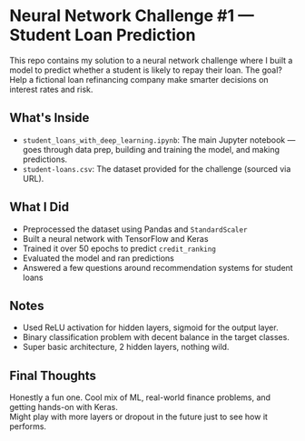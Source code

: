 # Neural Network Challenge #1 — Student Loan Prediction

This repo contains my solution to a neural network challenge where I built a model to predict whether a student is likely to repay their loan. The goal? Help a fictional loan refinancing company make smarter decisions on interest rates and risk.

##  What's Inside

- `student_loans_with_deep_learning.ipynb`: The main Jupyter notebook — goes through data prep, building and training the model, and making predictions.
- `student-loans.csv`: The dataset provided for the challenge (sourced via URL).

##  What I Did

- Preprocessed the dataset using Pandas and `StandardScaler`
- Built a neural network with TensorFlow and Keras
- Trained it over 50 epochs to predict `credit_ranking`
- Evaluated the model and ran predictions
- Answered a few questions around recommendation systems for student loans

## Notes

- Used ReLU activation for hidden layers, sigmoid for the output layer.
- Binary classification problem with decent balance in the target classes.
- Super basic architecture, 2 hidden layers, nothing wild.

## Final Thoughts

Honestly a fun one. Cool mix of ML, real-world finance problems, and getting hands-on with Keras.  
Might play with more layers or dropout in the future just to see how it performs.